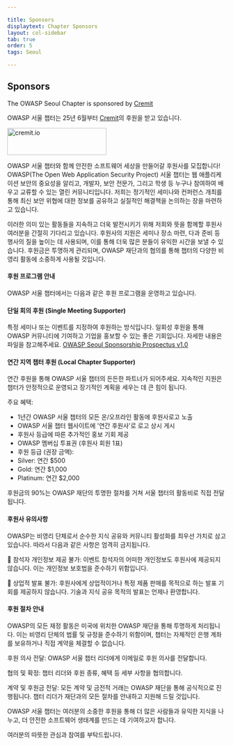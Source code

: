 ```yaml
---

title: Sponsors
displaytext: Chapter Sponsors
layout: col-sidebar
tab: true
order: 5
tags: Seoul

---
```


## Sponsors
The OWASP Seoul Chapter is sponsored by [Cremit](https://cremit.io/)

OWASP 서울 챕터는 25년 6월부터 [Cremit](https://cremit.io/ko)의 후원을 받고 있습니다.

<a href="https://cremit.io/"><img src="assets/images/sponsor-logo-1.png" alt="cremit.io" width="228" height="62" /></a>

OWASP 서울 챕터와 함께 안전한 소프트웨어 세상을 만들어갈 후원사를 모집합니다!
OWASP(The Open Web Application Security Project) 서울 챕터는 웹 애플리케이션 보안의 중요성을 알리고, 개발자, 보안 전문가, 그리고 학생 등 누구나 참여하여 배우고 교류할 수 있는 열린 커뮤니티입니다. 저희는 정기적인 세미나와 컨퍼런스 개최를 통해 최신 보안 위협에 대한 정보를 공유하고 실질적인 해결책을 논의하는 장을 마련하고 있습니다.

이러한 의미 있는 활동들을 지속하고 더욱 발전시키기 위해 저희와 뜻을 함께할 후원사 여러분을 간절히 기다리고 있습니다. 후원사의 지원은 세미나 장소 마련, 다과 준비 등 행사의 질을 높이는 데 사용되며, 이를 통해 더욱 많은 분들이 유익한 시간을 보낼 수 있습니다. 후원금은 투명하게 관리되며, OWASP 재단과의 협의를 통해 챕터의 다양한 비영리 활동에 소중하게 사용될 것입니다.

#### 후원 프로그램 안내
OWASP 서울 챕터에서는 다음과 같은 후원 프로그램을 운영하고 있습니다.

#### 단일 회의 후원 (Single Meeting Supporter)
특정 세미나 또는 이벤트를 지정하여 후원하는 방식입니다. 일회성 후원을 통해 OWASP 커뮤니티에 기여하고 기업을 홍보할 수 있는 좋은 기회입니다. 자세한 내용은 파일을 참고해주세요. [OWASP Seoul Sponsorship Prospectus v1.0](./assets/files/OWASP%20Seoul%20Sponsorship%20Prospectus%20v1.0.pdf)

#### 연간 지역 챕터 후원 (Local Chapter Supporter)
연간 후원을 통해 OWASP 서울 챕터의 든든한 파트너가 되어주세요. 지속적인 지원은 챕터가 안정적으로 운영되고 장기적인 계획을 세우는 데 큰 힘이 됩니다.

주요 혜택:
- 1년간 OWASP 서울 챕터의 모든 온/오프라인 활동에 후원사로고 노출
- OWASP 서울 챕터 웹사이트에 '연간 후원사'로 로고 상시 게시
- 후원사 등급에 따른 추가적인 홍보 기회 제공
- OWASP 멤버십 투표권 (후원사 회원 1표)
- 후원 등급 (권장 금액):
- Silver: 연간 $500
- Gold: 연간 $1,000
- Platinum: 연간 $2,000

후원금의 90%는 OWASP 재단의 투명한 절차를 거쳐 서울 챕터의 활동비로 직접 전달됩니다.

#### 후원사 유의사항
OWASP는 비영리 단체로서 순수한 지식 공유와 커뮤니티 활성화를 최우선 가치로 삼고 있습니다. 따라서 다음과 같은 사항은 엄격히 금지됩니다.

🚫 참석자 개인정보 제공 불가: 이벤트 참석자의 어떠한 개인정보도 후원사에 제공되지 않습니다. 이는 개인정보 보호법을 준수하기 위함입니다.

🚫 상업적 발표 불가: 후원사에게 상업적이거나 특정 제품 판매를 목적으로 하는 발표 기회를 제공하지 않습니다. 기술과 지식 공유 목적의 발표는 언제나 환영합니다.

#### 후원 절차 안내

OWASP의 모든 재정 활동은 미국에 위치한 OWASP 재단을 통해 투명하게 처리됩니다. 이는 비영리 단체의 법률 및 규정을 준수하기 위함이며, 챕터는 자체적인 은행 계좌를 보유하거나 직접 계약을 체결할 수 없습니다.

후원 의사 전달: OWASP 서울 챕터 리더에게 이메일로 후원 의사를 전달합니다.

협의 및 확정: 챕터 리더와 후원 종류, 혜택 등 세부 사항을 협의합니다.

계약 및 후원금 전달: 모든 계약 및 금전적 거래는 OWASP 재단을 통해 공식적으로 진행됩니다. 챕터 리더가 재단과의 모든 절차를 안내하고 지원해 드릴 것입니다.

OWASP 서울 챕터는 여러분의 소중한 후원을 통해 더 많은 사람들과 유익한 지식을 나누고, 더 안전한 소프트웨어 생태계를 만드는 데 기여하고자 합니다. 

여러분의 따뜻한 관심과 참여를 부탁드립니다.
